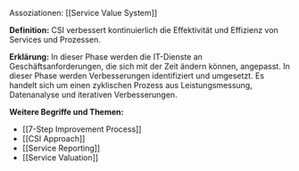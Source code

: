 Assoziationen: [[Service Value System]]

**Definition:**
CSI verbessert kontinuierlich die Effektivität und Effizienz von Services und Prozessen.

**Erklärung:**
In dieser Phase werden die IT-Dienste an Geschäftsanforderungen, die sich mit der Zeit ändern können, angepasst. In dieser Phase werden Verbesserungen identifiziert und umgesetzt. Es handelt sich um einen zyklischen Prozess aus Leistungsmessung, Datenanalyse und iterativen Verbesserungen.

**Weitere Begriffe und Themen:**
- [[7-Step Improvement Process]]
- [[CSI Approach]]
- [[Service Reporting]]
- [[Service Valuation]]
